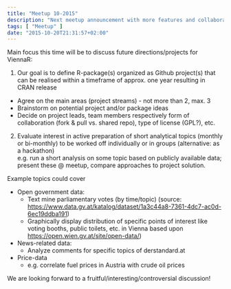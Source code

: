 ```yaml
---
title: "Meetup 10-2015"
description: "Next meetup announcement with more features and collaboration."
tags: [ "Meetup" ]
date: "2015-10-20T21:31:57+02:00"
---
```


Main focus this time will be to discuss future directions/projects for ViennaR:  

1. Our goal is to define R-package(s) organized as Github project(s) that can be realised within a timeframe of approx. one year resulting in CRAN release   
- Agree on the main areas (project streams) - not more than 2, max. 3    
- Brainstorm on potential project and/or package ideas 
- Decide on project leads, team members respectively form of collaboration (fork & pull vs. shared repo), type of license (GPL?), etc.       

2. Evaluate interest in active preparation of short analytical topics  (monthly or bi-monthly) to be worked off individually or in groups (alternative: as a hackathon)  
e.g. run a short analysis on some topic based on publicly available data;  present these @ meetup, compare approaches to project solution. 


Example topics could cover

- Open government data: 
	- Text mine parliamentary votes (by time/topic) (source: https://www.data.gv.at/katalog/dataset/1a3c44a8-7361-4dc7-ac0d-6ec19ddba191)  
	- Graphically display distribution of specific points of interest like voting booths, public toilets, etc. in Vienna based upon https://open.wien.gv.at/site/open-data/) 
- News-related data:
	- Analyze comments for specific topics of derstandard.at
- Price-data
	- e.g. correlate fuel prices in Austria with crude oil prices

We are looking forward to a fruitful/interesting/controversial discussion!
